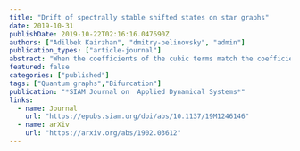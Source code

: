 ```yaml
---
title: "Drift of spectrally stable shifted states on star graphs"
date: 2019-10-31
publishDate: 2019-10-22T02:16:16.047690Z
authors: ["Adilbek Kairzhan", "dmitry-pelinovsky", "admin"]
publication_types: ["article-journal"]
abstract: "When the coefficients of the cubic terms match the coefficients in the boundary conditions at a vertex of a star graph and satisfy a certain constraint, the nonlinear Schrödinger (NLS) equation on the star graph can be transformed to the NLS equation on a real line. Such balanced star graphs have appeared in the context of reflectionless transmission of solitary waves. Steady states on such balanced star graphs can be translated along the edges with a translational parameter and are referred to as the shifted states. When the star graph has exactly one incoming edge and several outgoing edges, the steady states are spectrally stable if their monotonic tails are located on the outgoing edges. These spectrally stable states are degenerate minimizers of the action functional with the degeneracy due to the translational symmetry. Nonlinear stability of these spectrally stable states has been an open problem up to now. In this paper, we prove that these spectrally stable states are nonlinearly unstable because of the irreversible drift along the incoming edge towards the vertex of the star graph. When the shifted states reach the vertex as a result of the drift, they become saddle points of the action functional, in which case the nonlinear instability leads to their destruction. In addition to rigorous mathematical results, we use numerical simulations to illustrate the drift instability and destruction of the shifted states on the balanced star graph."
featured: false
categories: ["published"]
tags: ["Quantum graphs","Bifurcation"]
publication: "*SIAM Journal on  Applied Dynamical Systems*"
links:
  - name: Journal
    url: "https://epubs.siam.org/doi/abs/10.1137/19M1246146"
  - name: arXiv
    url: "https://arxiv.org/abs/1902.03612"
---
```


